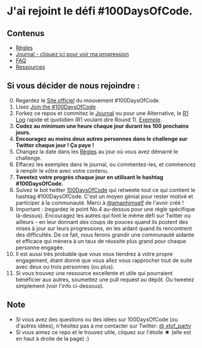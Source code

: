 # J'ai rejoint le défi #100DaysOfCode.

## Contenus
* [Règles](rules.md)
* [Journal - cliquez ici pour voir ma progression](r1-log.md)
* [FAQ](FAQ.md)
* [Ressources](resources.md)

## Si vous décider de nous rejoindre : 
0. Regardez le [Site officiel](http://100daysofcode.com/) du mouvement #100DaysOfCode.
1. Lisez [Join the #100DaysOfCode](https://medium.freecodecamp.com/join-the-100daysofcode-556ddb4579e4)
2. Forkez ce repos et commitez le [Journal](log.md) ou pour une Alternative, le [R1 Log](r1-log.md) rapide et quotidien (R1 voulant dire Round 1). 
[Exemple](https://github.com/Kallaway/100-days-kallaway-log).
3. **Codez au minimum une heure chaque jour durant les 100 prochains jours.**
4. **Encouragez au moins deux autres personnes dans le challenge sur Twitter chaque jour ! Ça paye !**
5. Changez la date dans les [Règles](rules.md) au jour où vous avez démarré le challenge.
6. Effacez les exemples dans le journal, ou commentez-les, et commencez à remplir le vôtre avec votre contenu.
7. **Tweetez votre progrès chaque jour en utilisant le hashtag #100DaysOfCode.**
8. Suivez le bot twitter [100DaysOfCode](https://twitter.com/_100DaysOfCode) qui retweete tout ce qui contient le hashtag #100DaysOfCode. C'est un moyen génial pour rester motivé et participer à la communauté. Merci à [@amanhimself](https://twitter.com/amanhimself) de l'avoir créé !
9. Important : (regardez le point No.4 au-dessus pour une règle spécifique là-dessus). Encouragez les autres qui font le même défi sur Twitter ou ailleurs - en leur donnant des coups de pouces quand ils postent des mises à jour sur leurs progressions, en les aidant quand ils rencontrent des difficultés. De ce fait, nous ferons grandir une communauté aidante et efficace qui mènera à un taux de réussite plus grand pour chaque personne engagée. 
10. Il est aussi très probable que vous vous tiendrez à votre propre engagement, étant donné que vous allez vous rapprocher tout de suite avec deux ou trois personnes (ou plus).
11. Si vous trouvez une ressource excellente et utile qui pourraient bénéficier aux autres, soumettez une pull request au dépôt. Ou  tweetez simplement (voir l'info ci-dessous).

## Note
* Si vous avez des questions ou des idées sur 100DaysOfCode (ou d'autres idées), n'hésitez pas à me contacter sur Twitter: [@ xtof_party](https://twitter.com/xtof_party)
* Si vous aimez ce repo et le trouvez utile, cliquez sur l'étoile &#9733; (elle est en haut à droite de la page) :)
